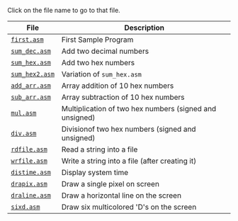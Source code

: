 Click on the file name to go to that file.

|  File     | Description   |
|-----------|---------------|
|  [`first.asm`](first.asm)   |  First Sample Program     | 
|  [`sum_dec.asm`](sum_dec.asm)    |  Add two decimal numbers  |
|  [`sum_hex.asm`](sum_hex.asm)    | Add two hex numbers   |
|  [`sum_hex2.asm`](sum_hex2.asm)   | Variation of `sum_hex.asm`    |
|  [`add_arr.asm`](add_arr.asm)    |  Array addition of 10 hex numbers     |
|  [`sub_arr.asm`](sub_arr.asm)    | Array subtraction of 10 hex numbers   |
|  [`mul.asm`](mul.asm)    |  Multiplication of two hex numbers (signed and unsigned)  |
|  [`div.asm`](div.asm)    |  Divisionof two hex numbers (signed and unsigned)     |
|  [`rdfile.asm`](rdfile.asm)   |    Read a string into a file   | 
|   [`wrfile.asm`](wrfile.asm)  |   Write a string into a file (after creating it)    | 
|  [`distime.asm`](distime.asm)   |   Display system time    | 
|  [`drapix.asm`](drapix.asm)   |   Draw a single pixel on screen    | 
|  [`draline.asm`](draline.asm)   |   Draw a horizontal line on the screen    | 
|  [`sixd.asm`](sixd.asm)   |   Draw six multicolored 'D's on the screen    | 

